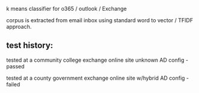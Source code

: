 k means classifier for o365 / outlook / Exchange 

corpus is extracted from email inbox using standard word to vector / TFIDF approach.



test history:
-------------

tested at a community college exchange online site unknown AD config -passed

tested at a county government exchange online site w/hybrid AD config -failed


 
